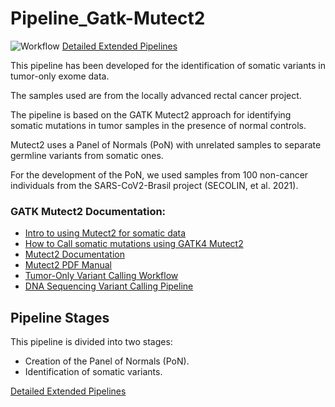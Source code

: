 # Pipeline_Gatk-Mutect2

![Workflow](https://github.com/cmasotti-Lab/Pipeline_Gatk-Mutect2/assets/11162991/74970b4a-c88d-4d17-8957-6b3824d61d9f)
[Detailed Extended Pipelines](https://drive.google.com/file/d/100eEe_oiofVWKpySCTJfEtS2OvwRBM9m/view?usp=sharing)

This pipeline has been developed for the identification of somatic variants in tumor-only exome data.



The samples used are from the locally advanced rectal cancer project.

The pipeline is based on the GATK Mutect2 approach for identifying somatic mutations in tumor samples in the presence of normal controls.

Mutect2 uses a Panel of Normals (PoN) with unrelated samples to separate germline variants from somatic ones.

For the development of the PoN, we used samples from 100 non-cancer individuals from the SARS-CoV2-Brasil project (SECOLIN, et al. 2021).

### GATK Mutect2 Documentation:

- [Intro to using Mutect2 for somatic data](https://gatk.broadinstitute.org/hc/en-us/articles/360047232772--Notebook-Intro-to-using-Mutect2-for-somatic-data)
- [How to Call somatic mutations using GATK4 Mutect2](https://gatk.broadinstitute.org/hc/en-us/articles/360035531132--How-to-Call-somatic-mutations-using-GATK4-Mutect2)
- [Mutect2 Documentation](https://gatk.broadinstitute.org/hc/en-us/articles/360035889791?id=11136)
- [Mutect2 PDF Manual](https://github.com/broadinstitute/gatk/blob/master/docs/mutect/mutect.pdf)
- [Tumor-Only Variant Calling Workflow](https://gatk.broadinstitute.org/hc/en-us/articles/360035890491?id=11127)
- [DNA Sequencing Variant Calling Pipeline](https://docs.gdc.cancer.gov/Data/Bioinformatics_Pipelines/DNA_Seq_Variant_Calling_Pipeline/#tumor-only-variant-calling-workflow)

## Pipeline Stages

This pipeline is divided into two stages:

- Creation of the Panel of Normals (PoN).
- Identification of somatic variants.

[Detailed Extended Pipelines](https://drive.google.com/file/d/100eEe_oiofVWKpySCTJfEtS2OvwRBM9m/view?usp=sharing)
